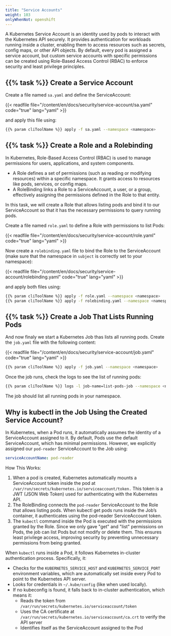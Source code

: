 ```yaml
---
title: "Service Accounts"
weight: 103
onlyWhenNot: openshift
---
```


A Kubernetes Service Account is an identity used by pods to interact with the Kubernetes API securely. It provides authentication for workloads running inside a cluster, enabling them to access resources such as secrets, config maps, or other API objects. By default, every pod is assigned a service account, but custom service accounts with specific permissions can be created using Role-Based Access Control (RBAC) to enforce security and least privilege principles.

## {{% task %}} Create a Service Account

Create a file named `sa.yaml` and define the ServiceAccount:

{{< readfile file="/content/en/docs/security/service-account/sa.yaml" code="true" lang="yaml" >}}

and apply this file using:

```bash
{{% param cliToolName %}} apply -f sa.yaml --namespace <namespace>
```

## {{% task %}} Create a Role and a Rolebinding

In Kubernetes, Role-Based Access Control (RBAC) is used to manage permissions for users, applications, and system components.

- A Role defines a set of permissions (such as reading or modifying resources) within a specific namespace. It grants access to resources like pods, services, or config maps.
- A RoleBinding links a Role to a ServiceAccount, a user, or a group, effectively assigning the permissions defined in the Role to that entity.

In this task, we will create a Role that allows listing pods and bind it to our ServiceAccount so that it has the necessary permissions to query running pods.

Create a file named `role.yaml` to define a Role with permissions to list Pods:

{{< readfile file="/content/en/docs/security/service-account/role.yaml" code="true" lang="yaml" >}}

Now create a `rolebinding.yaml` file to bind the Role to the ServiceAccount (make sure that the namespace in `subject` is correctly set to your namespace):

{{< readfile file="/content/en/docs/security/service-account/rolebinding.yaml" code="true" lang="yaml" >}}

and apply both files using:

```bash
{{% param cliToolName %}} apply -f role.yaml --namespace <namespace>
{{% param cliToolName %}} apply -f rolebinding.yaml --namespace <namespace>
```

## {{% task %}} Create a Job That Lists Running Pods

And now finaly we start a Kubernetes Job thas lists all running pods. Create the `job.yaml` file with the following content:

{{< readfile file="/content/en/docs/security/service-account/job.yaml" code="true" lang="yaml" >}}

```bash
{{% param cliToolName %}} apply -f job.yaml --namespace <namespace>
```

Once the job runs, check the logs to see the list of running pods:

```bash
{{% param cliToolName %}} logs -l job-name=list-pods-job --namespace <namespace>
```

The job should list all running pods in your namespace.

## Why is kubectl in the Job Using the Created Service Account?

In Kubernetes, when a Pod runs, it automatically assumes the identity of a ServiceAccount assigned to it. By default, Pods use the default ServiceAccount, which has minimal permissions. However, we explicitly assigned our `pod-reader` ServiceAccount to the Job using:

```yaml
serviceAccountName: pod-reader
```

How This Works:

1. When a pod is created, Kubernetes automatically mounts a ServiceAccount token inside the pod at `/var/run/secrets/kubernetes.io/serviceaccount/token.` This token is a JWT (JSON Web Token) used for authenticating with the Kubernetes API.
2. The RoleBinding connects the `pod-reader` ServiceAccount to the Role that allows listing pods.
   When kubectl get pods runs inside the Job’s container, it authenticates using the pod-reader ServiceAccount token.
3. The `kubectl` command inside the Pod is executed with the permissions granted by the Role.
   Since we only gave "get" and "list" permissions on Pods, the job can list Pods but not modify or delete them.
   This ensures least privilege access, improving security by preventing unnecessary permissions from being granted.

When `kubectl` runs inside a Pod, it follows Kubernetes in-cluster authentication process. Specifically, it:

- Checks for the `KUBERNETES_SERVICE_HOST` and `KUBERNETES_SERVICE_PORT` environment variables, which are automatically set inside every Pod to point to the Kubernetes API server.
- Looks for credentials in `~/.kube/config` (like when used locally).
- If no kubeconfig is found, it falls back to in-cluster authentication, which means it:
  - Reads the token from `/var/run/secrets/kubernetes.io/serviceaccount/token`
  - Uses the CA certificate at `/var/run/secrets/kubernetes.io/serviceaccount/ca.crt` to verify the API server
  - Identifies itself as the ServiceAccount assigned to the Pod
